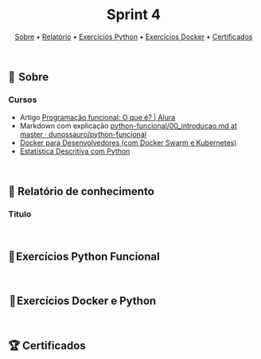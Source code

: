 <h1 align="center"> Sprint 4</h1>

<p align="center">
 <a href="#sobre">Sobre</a> •
 <a href="#Relatório">Relatório</a> •
 <a href="#exercicios-p">Exercícios Python</a> •
 <a href="#exercicios-d">Exercícios Docker</a> •
 <a href="#Certificados">Certificados</a>
</p>

<br> 

<a id="sobre"></a>
## 📎  Sobre

### Cursos
- Artigo [Programação funcional: O que é? | Alura](https://www.alura.com.br/artigos/programacao-funcional-o-que-e)
- Markdown com explicação [python-funcional/00_introducao.md at master · dunossauro/python-funcional](https://github.com/dunossauro/python-funcional/blob/master/roteiros/00_introducao.md)
- [Docker para Desenvolvedores (com Docker Swarm e Kubernetes)](https://www.udemy.com/course/docker-para-desenvolvedores-com-docker-swarm-e-kubernetes/?utm_source=adwords-intl&utm_medium=udemyads&utm_campaign=Docker_new_v.PROF_la.PT_cc.BR_ti.5470&utm_content=deal4584&utm_term=_._ag_125593859508_._kw__._ad_494752817465_._de_c_._dm__._pl__._ti_dsa-1208106377687_._li_9047798_._pd__._&gclid=CjwKCAjwoIqhBhAGEiwArXT7K0ddLdm9pC0336i3Oqlv8wpm_CF8xwEvSrNfRGAF-Uy5hzsWsUmMtxoCEpsQAvD_BwE)
- [Estatística Descritiva com Python](https://www.udemy.com/course/estatistica-descritiva-com-python/?utm_source=adwords-intl&utm_medium=udemyads&utm_campaign=LongTail_new_la.PT_cc.BR&utm_content=deal4584&utm_term=_._ag_118044111482_._kw__._ad_491671393381_._de_c_._dm__._pl__._ti_dsa-1131315795588_._li_9047798_._pd__._&gclid=CjwKCAjwoIqhBhAGEiwArXT7KzaCVK0QE72bKC_JltqiCVMAqUVcjZml1yngt6eEpeOQ2-6eSg12HBoCIeoQAvD_BwE)


<br>

<a id="Relatório"></a>
## 📝  Relatório de conhecimento

### Titulo

<br>

<a id="exercicios-p"></a>
## 🐍 Exercícios Python Funcional

<br>

<a id="exercicios-d"></a>
##  🐋 Exercícios Docker e Python

<br>

<a id="Certificados"></a>
## 🏆 Certificados




